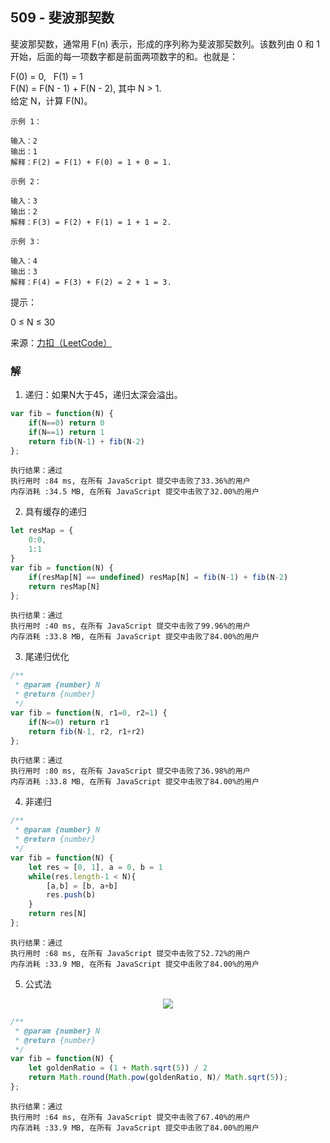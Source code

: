 ## 509 - 斐波那契数
斐波那契数，通常用 F(n) 表示，形成的序列称为斐波那契数列。该数列由 0 和 1 开始，后面的每一项数字都是前面两项数字的和。也就是：

F(0) = 0,   F(1) = 1  
F(N) = F(N - 1) + F(N - 2), 其中 N > 1.  
给定 N，计算 F(N)。
 
```
示例 1：

输入：2
输出：1
解释：F(2) = F(1) + F(0) = 1 + 0 = 1.
```
```
示例 2：

输入：3
输出：2
解释：F(3) = F(2) + F(1) = 1 + 1 = 2.
```
```
示例 3：

输入：4
输出：3
解释：F(4) = F(3) + F(2) = 2 + 1 = 3.
```

提示：

0 ≤ N ≤ 30

来源：[力扣（LeetCode）](https://leetcode-cn.com/problems/fibonacci-number)

### 解
1. 递归：如果N大于45，递归太深会溢出。
```js
var fib = function(N) {
    if(N==0) return 0
    if(N==1) return 1
    return fib(N-1) + fib(N-2)
};
```
```
执行结果：通过
执行用时 :84 ms, 在所有 JavaScript 提交中击败了33.36%的用户
内存消耗 :34.5 MB, 在所有 JavaScript 提交中击败了32.00%的用户
```

2. 具有缓存的递归
```js
let resMap = {
    0:0,
    1:1
}
var fib = function(N) {
    if(resMap[N] == undefined) resMap[N] = fib(N-1) + fib(N-2)
    return resMap[N]
};
```
```
执行结果：通过
执行用时 :40 ms, 在所有 JavaScript 提交中击败了99.96%的用户
内存消耗 :33.8 MB, 在所有 JavaScript 提交中击败了84.00%的用户
```

3. 尾递归优化
```js
/**
 * @param {number} N
 * @return {number}
 */
var fib = function(N, r1=0, r2=1) {
    if(N<=0) return r1
    return fib(N-1, r2, r1+r2)
};
```
```
执行结果：通过
执行用时 :80 ms, 在所有 JavaScript 提交中击败了36.98%的用户
内存消耗 :33.8 MB, 在所有 JavaScript 提交中击败了84.00%的用户
```

4. 非递归
```js
/**
 * @param {number} N
 * @return {number}
 */
var fib = function(N) {
    let res = [0, 1], a = 0, b = 1
    while(res.length-1 < N){
        [a,b] = [b, a+b]
        res.push(b)
    }
    return res[N]
};
```
```
执行结果：通过
执行用时 :68 ms, 在所有 JavaScript 提交中击败了52.72%的用户
内存消耗 :33.9 MB, 在所有 JavaScript 提交中击败了84.00%的用户
```

5. 公式法
<div align="center"><img src="https://pic.leetcode-cn.com/d5e05b3f46910d4bf79d3b235e5a3d7803b63bce092c6c20a53c16d228e33113.png"/></div>

```js
/**
 * @param {number} N
 * @return {number}
 */
var fib = function(N) {
    let goldenRatio = (1 + Math.sqrt(5)) / 2
    return Math.round(Math.pow(goldenRatio, N)/ Math.sqrt(5));
};
```
```
执行结果：通过
执行用时 :64 ms, 在所有 JavaScript 提交中击败了67.40%的用户
内存消耗 :33.9 MB, 在所有 JavaScript 提交中击败了84.00%的用户
```
